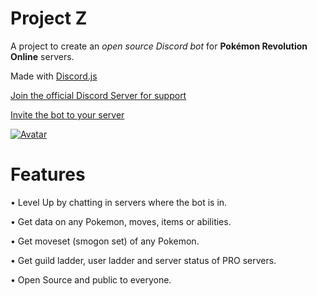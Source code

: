 # Project Z
A project to create an *open source Discord bot* for **Pokémon Revolution Online** servers.

Made with [Discord.js](https://github.com/discordjs/discord.js)

[Join the official Discord Server for support](https://discord.gg/PMXCpFC)

[Invite the bot to your server](https://discordapp.com/oauth2/authorize?&client_id=405365319901904899&scope=bot&permissions=8)

[![Avatar](https://cdn.discordapp.com/avatars/405365319901904899/c961f321de623baaf7b5e89fffe427a8.png?size=2048)]()

# Features

• Level Up by chatting in servers where the bot is in.

• Get data on any Pokemon, moves, items or abilities.

• Get moveset (smogon set) of any Pokemon.

• Get guild ladder, user ladder and server status of PRO servers.

• Open Source and public to everyone.